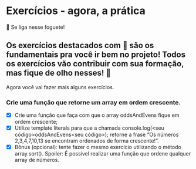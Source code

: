 # Exercícios - agora, a prática
🚀 Se liga nesse foguete!

## Os exercícios destacados com 🚀 são os fundamentais pra você ir bem no projeto! Todos os exercícios vão contribuir com sua formação, mas fique de olho nesses! 👀

Agora você vai fazer mais alguns exercícios.

### Crie uma função que retorne um array em ordem crescente.

- [x] Crie uma função que faça com que o array oddsAndEvens fique em ordem crescente;
- [x] Utilize template literals para que a chamada console.log(<seu código>oddsAndEvens<seu código>); retorne a frase “Os números 2,3,4,7,10,13 se encontram ordenados de forma crescente!”.
- [x] Bônus (opcional): tente fazer o mesmo exercício utilizando o método array.sort(). Spoiler: É possível realizar uma função que ordene qualquer array de números.
